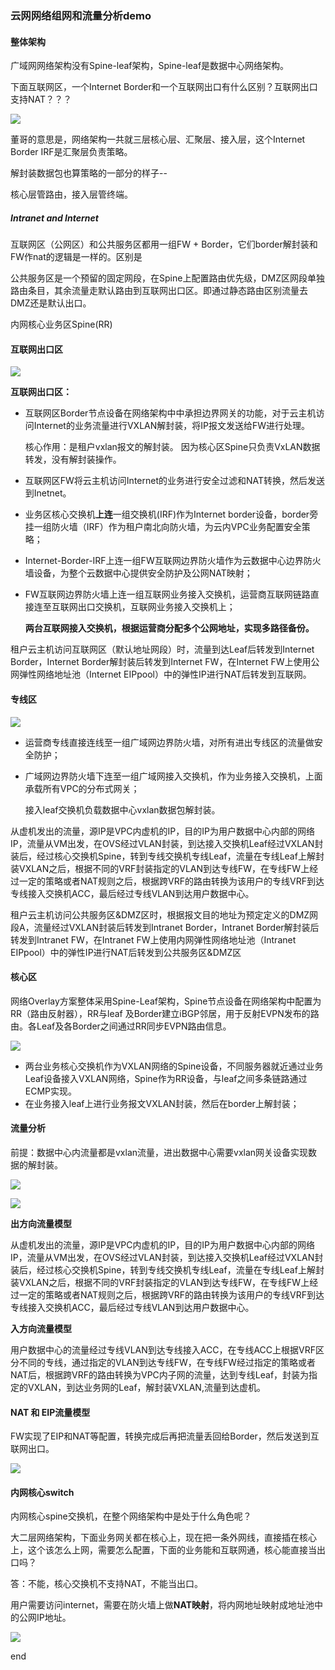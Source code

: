 ###  云网网络组网和流量分析demo

#### 整体架构

广域网网络架构没有Spine-leaf架构，Spine-leaf是数据中心网络架构。

下面互联网区，一个Internet Border和一个互联网出口有什么区别？互联网出口支持NAT？？？

![](https://image-1300760561.cos.ap-beijing.myqcloud.com/bgyq-blog/net-arch-vxlan-demo.jpg)

董哥的意思是，网络架构一共就三层核心层、汇聚层、接入层，这个Internet Border IRF是汇聚层负责策略。

解封装数据包也算策略的一部分的样子--

核心层管路由，接入层管终端。

##### Intranet  and Internet 

互联网区（公网区）和公共服务区都用一组FW + Border，它们border解封装和FW作nat的逻辑是一样的。区别是

公共服务区是一个预留的固定网段，在Spine上配置路由优先级，DMZ区网段单独路由条目，其余流量走默认路由到互联网出口区。即通过静态路由区别流量去DMZ还是默认出口。

内网核心业务区Spine(RR)



#### 互联网出口区

![](https://image-1300760561.cos.ap-beijing.myqcloud.com/bgyq-blog/互联网出口区.jpg)

**互联网出口区：**

* 互联网区Border节点设备在网络架构中中承担边界网关的功能，对于云主机访问Internet的业务流量进行VXLAN解封装，将IP报文发送给FW进行处理。

  核心作用：是租户vxlan报文的解封装。 因为核心区Spine只负责VxLAN数据转发，没有解封装操作。

* 互联网区FW将云主机访问Internet的业务进行安全过滤和NAT转换，然后发送到Inetnet。 

* 业务区核心交换机**上连**一组交换机(IRF)作为Internet border设备，border旁挂一组防火墙（IRF）作为租户南北向防火墙，为云内VPC业务配置安全策略；

* Internet-Border-IRF上连一组FW互联网边界防火墙作为云数据中心边界防火墙设备，为整个云数据中心提供安全防护及公网NAT映射；

* FW互联网边界防火墙上连一组互联网业务接入交换机，运营商互联网链路直接连至互联网出口交换机，互联网业务接入交换机上；

  **两台互联网接入交换机，根据运营商分配多个公网地址，实现多路径备份。**

租户云主机访问互联网区（默认地址网段）时，流量到达Leaf后转发到Internet Border，Internet Border解封装后转发到Internet FW，在Internet FW上使用公网弹性网络地址池（Internet EIPpool）中的弹性IP进行NAT后转发到互联网。



#### 专线区

![](https://image-1300760561.cos.ap-beijing.myqcloud.com/bgyq-blog/fw-as-border.jpg)

* 运营商专线直接连线至一组广域网边界防火墙，对所有进出专线区的流量做安全防护；

* 广域网边界防火墙下连至一组广域网接入交换机，作为业务接入交换机，上面承载所有VPC的分布式网关；

  接入leaf交换机负载数据中心vxlan数据包解封装。

从虚机发出的流量，源IP是VPC内虚机的IP，目的IP为用户数据中心内部的网络IP，流量从VM出发，在OVS经过VLAN封装，到达接入交换机Leaf经过VXLAN封装后，经过核心交换机Spine，转到专线交换机专线Leaf，流量在专线Leaf上解封装VXLAN之后，根据不同的VRF封装指定的VLAN到达专线FW，在专线FW上经过一定的策略或者NAT规则之后，根据跨VRF的路由转换为该用户的专线VRF到达专线接入交换机ACC，最后经过专线VLAN到达用户数据中心。

租户云主机访问公共服务区&DMZ区时，根据报文目的地址为预定定义的DMZ网段A，流量经过VXLAN封装后转发到Intranet Border，Intranet Border解封装后转发到Intranet FW，在Intranet FW上使用内网弹性网络地址池（Intranet EIPpool）中的弹性IP进行NAT后转发到公共服务区&DMZ区

#### 核心区

网络Overlay方案整体采用Spine-Leaf架构，Spine节点设备在网络架构中配置为RR（路由反射器），RR与leaf 及Border建立iBGP邻居，用于反射EVPN发布的路由。各Leaf及各Border之间通过RR同步EVPN路由信息。

![](https://image-1300760561.cos.ap-beijing.myqcloud.com/bgyq-blog/net-vxlan-core.jpg)

* 两台业务核心交换机作为VXLAN网络的Spine设备，不同服务器就近通过业务Leaf设备接入VXLAN网络，Spine作为RR设备，与leaf之间多条链路通过ECMP实现。
* 在业务接入leaf上进行业务报文VXLAN封装，然后在border上解封装；

#### 流量分析

前提：数据中心内流量都是vxlan流量，进出数据中心需要vxlan网关设备实现数据的解封装。

![](https://image-1300760561.cos.ap-beijing.myqcloud.com/bgyq-blog/internet-datacenter-traffic.jpg)

![](https://image-1300760561.cos.ap-beijing.myqcloud.com/bgyq-blog/acc-traffic.jpg)

**出方向流量模型**

从虚机发出的流量，源IP是VPC内虚机的IP，目的IP为用户数据中心内部的网络IP，流量从VM出发，在OVS经过VLAN封装，到达接入交换机Leaf经过VXLAN封装后，经过核心交换机Spine，转到专线交换机专线Leaf，流量在专线Leaf上解封装VXLAN之后，根据不同的VRF封装指定的VLAN到达专线FW，在专线FW上经过一定的策略或者NAT规则之后，根据跨VRF的路由转换为该用户的专线VRF到达专线接入交换机ACC，最后经过专线VLAN到达用户数据中心。

**入方向流量模型**

用户数据中心的流量经过专线VLAN到达专线接入ACC，在专线ACC上根据VRF区分不同的专线，通过指定的VLAN到达专线FW，在专线FW经过指定的策略或者NAT后，根据跨VRF的路由转换为VPC内子网的流量，达到专线Leaf，封装为指定的VXLAN，到达业务网的Leaf，解封装VXLAN,流量到达虚机。

#### NAT 和 EIP流量模型

FW实现了EIP和NAT等配置，转换完成后再把流量丢回给Border，然后发送到互联网出口。

![](https://image-1300760561.cos.ap-beijing.myqcloud.com/bgyq-blog/nat-eip-流量模型.jpg)

#### 内网核心switch

内网核心spine交换机，在整个网络架构中是处于什么角色呢？

大二层网络架构，下面业务网关都在核心上，现在把一条外网线，直接插在核心上，这个该怎么上网，需要怎么配置，下面的业务能和互联网通，核心能直接当出口吗？

答：不能，核心交换机不支持NAT，不能当出口。

用户需要访问internet，需要在防火墙上做**NAT映射**，将内网地址映射成地址池中的公网IP地址。

![](https://image-1300760561.cos.ap-beijing.myqcloud.com/bgyq-blog/医院拓扑.png)

end